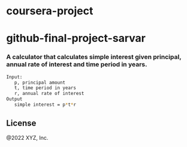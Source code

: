# coursera-project

# github-final-project-sarvar
### A calculator that calculates simple interest given principal, annual rate of interest and time period in years.
```bash
Input:
   p, principal amount
   t, time period in years
   r, annual rate of interest
Output
   simple interest = p*t*r
```
## License
@2022 XYZ, Inc.
